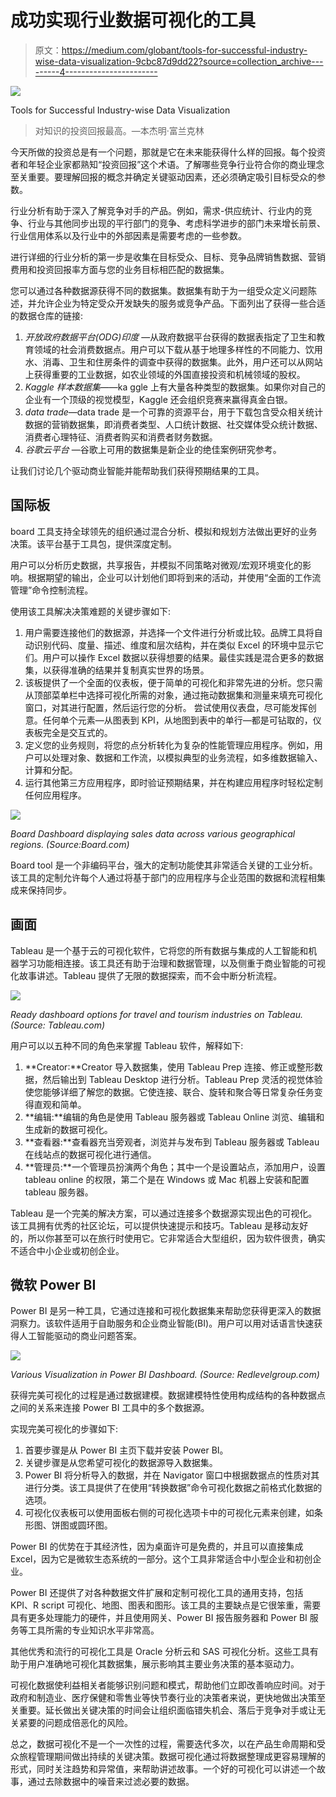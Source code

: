 # 成功实现行业数据可视化的工具

> 原文：<https://medium.com/globant/tools-for-successful-industry-wise-data-visualization-9cbc87d9dd22?source=collection_archive---------4----------------------->

![](img/0d46ea614e679c951310e8cc73d882bb.png)

Tools for Successful Industry-wise Data Visualization

> 对知识的投资回报最高。—本杰明·富兰克林

今天所做的投资总是有一个问题，那就是它在未来能获得什么样的回报。每个投资者和年轻企业家都熟知“投资回报”这个术语。了解哪些竞争行业符合你的商业理念至关重要。要理解回报的概念并确定关键驱动因素，还必须确定吸引目标受众的参数。

行业分析有助于深入了解竞争对手的产品。例如，需求-供应统计、行业内的竞争、行业与其他同步出现的平行部门的竞争、考虑科学进步的部门未来增长前景、行业信用体系以及行业中的外部因素是需要考虑的一些参数。

进行详细的行业分析的第一步是收集在目标受众、目标、竞争品牌销售数据、营销费用和投资回报率方面与您的业务目标相匹配的数据集。

您可以通过各种数据源获得不同的数据集。数据集有助于为一组受众定义问题陈述，并允许企业为特定受众开发缺失的服务或竞争产品。下面列出了获得一些合适的数据仓库的链接:

1.  *开放政府数据平台(ODG)印度* —从政府数据平台获得的数据表指定了卫生和教育领域的社会消费数据点。用户可以下载从基于地理多样性的不同能力、饮用水、消毒、卫生和住房条件的调查中获得的数据集。此外，用户还可以从网站上获得重要的工业数据，如农业领域的外国直接投资和机械领域的股权。
2.  *Kaggle 样本数据集*——ka ggle 上有大量各种类型的数据集。如果你对自己的企业有一个顶级的视觉模型，Kaggle 还会组织竞赛来赢得真金白银。
3.  *data trade*—data trade 是一个可靠的资源平台，用于下载包含受众相关统计数据的营销数据集，即消费者类型、人口统计数据、社交媒体受众统计数据、消费者心理特征、消费者购买和消费者财务数据。
4.  *谷歌云平台* —谷歌上可用的数据集是新企业的绝佳案例研究参考。

让我们讨论几个驱动商业智能并能帮助我们获得预期结果的工具。

## **国际板**

board 工具支持全球领先的组织通过混合分析、模拟和规划方法做出更好的业务决策。该平台基于工具包，提供深度定制。

用户可以分析历史数据，共享报告，并模拟不同策略对微观/宏观环境变化的影响。根据期望的输出，企业可以计划他们即将到来的活动，并使用“全面的工作流管理”命令控制流程。

使用该工具解决决策难题的关键步骤如下:

1.  用户需要连接他们的数据源，并选择一个文件进行分析或比较。品牌工具将自动识别代码、度量、描述、维度和层次结构，并在类似 Excel 的环境中显示它们。用户可以操作 Excel 数据以获得想要的结果。最佳实践是混合更多的数据集，以获得准确的结果并复制真实世界的场景。
2.  该板提供了一个全面的仪表板，便于简单的可视化和非常先进的分析。您只需从顶部菜单栏中选择可视化所需的对象，通过拖动数据集和测量来填充可视化窗口，对其进行配置，然后运行您的分析。
    尝试使用仪表盘，尽可能发挥创意。任何单个元素—从图表到 KPI，从地图到表中的单行—都是可钻取的，仪表板完全是交互式的。
3.  定义您的业务规则，将您的点分析转化为复杂的性能管理应用程序。例如，用户可以处理对象、数据和工作流，以模拟典型的业务流程，如多维数据输入、计算和分配。
4.  运行其他第三方应用程序，即时验证预期结果，并在构建应用程序时轻松定制任何应用程序。

![](img/b6a1b25b333fa8fad4405978ccc2f42f.png)

*Board Dashboard displaying sales data across various geographical regions. (Source:Board.com)*

Board tool 是一个非编码平台，强大的定制功能使其非常适合关键的工业分析。该工具的定制允许每个人通过将基于部门的应用程序与企业范围的数据和流程相集成来保持同步。

## **画面**

Tableau 是一个基于云的可视化软件，它将您的所有数据与集成的人工智能和机器学习功能相连接。该工具还有助于治理和数据管理，以及侧重于商业智能的可视化故事讲述。Tableau 提供了无限的数据探索，而不会中断分析流程。

![](img/129446f9de2df318ad3f4cc5e728ccd9.png)

*Ready dashboard options for travel and tourism industries on Tableau. (Source: Tableau.com)*

用户可以以五种不同的角色来掌握 Tableau 软件，解释如下:

1.  **Creator:**Creator 导入数据集，使用 Tableau Prep 连接、修正或整形数据，然后输出到 Tableau Desktop 进行分析。Tableau Prep 灵活的视觉体验使您能够详细了解您的数据。它使连接、联合、旋转和聚合等日常复杂任务变得直观和简单。
2.  **编辑:**编辑的角色是使用 Tableau 服务器或 Tableau Online 浏览、编辑和生成新的数据可视化。
3.  **查看器:**查看器充当旁观者，浏览并与发布到 Tableau 服务器或 Tableau 在线站点的数据可视化进行通信。
4.  **管理员:**一个管理员扮演两个角色；其中一个是设置站点，添加用户，设置 tableau online 的权限，第二个是在 Windows 或 Mac 机器上安装和配置 tableau 服务器。

Tableau 是一个完美的解决方案，可以通过连接多个数据源实现出色的可视化。该工具拥有优秀的社区论坛，可以提供快速提示和技巧。Tableau 是移动友好的，所以你甚至可以在旅行时使用它。它非常适合大型组织，因为软件很贵，确实不适合中小企业或初创企业。

## **微软 Power BI**

Power BI 是另一种工具，它通过连接和可视化数据集来帮助您获得更深入的数据洞察力。该软件适用于自助服务和企业商业智能(BI)。用户可以用对话语言快速获得人工智能驱动的商业问题答案。

![](img/46086b5917f9dc164b85aacd02653daa.png)

*Various Visualization in Power BI Dashboard. (Source: Redlevelgroup.com)*

获得完美可视化的过程是通过数据建模。数据建模特性使用构成结构的各种数据点之间的关系来连接 Power BI 工具中的多个数据源。

实现完美可视化的步骤如下:

1.  首要步骤是从 Power BI 主页下载并安装 Power BI。
2.  关键步骤是从您希望可视化的数据源导入数据集。
3.  Power BI 将分析导入的数据，并在 Navigator 窗口中根据数据点的性质对其进行分类。该工具提供了在使用“转换数据”命令可视化数据之前格式化数据的选项。
4.  可视化仪表板可以使用面板右侧的可视化选项卡中的可视化元素来创建，如条形图、饼图或圆环图。

Power BI 的优势在于其经济性，因为桌面许可是免费的，并且可以直接集成 Excel，因为它是微软生态系统的一部分。这个工具非常适合中小型企业和初创企业。

Power BI 还提供了对各种数据文件扩展和定制可视化工具的通用支持，包括 KPI、R script 可视化、地图、图表和图形。该工具的主要缺点是它很笨重，需要具有更多处理能力的硬件，并且使用网关、Power BI 报告服务器和 Power BI 服务等工具所需的专业知识水平非常高。

其他优秀和流行的可视化工具是 Oracle 分析云和 SAS 可视化分析。这些工具有助于用户准确地可视化其数据集，展示影响其主要业务决策的基本驱动力。

可视化数据使利益相关者能够识别问题和模式，帮助他们立即改善响应时间。对于政府和制造业、医疗保健和零售业等快节奏行业的决策者来说，更快地做出决策至关重要。延长做出关键决策的时间会让组织面临错失机会、落后于竞争对手或让无关紧要的问题成倍恶化的风险。

总之，数据可视化不是一个一次性的过程，需要迭代多次，以在产品生命周期和受众旅程管理期间做出持续的关键决策。数据可视化通过将数据整理成更容易理解的形式，同时关注趋势和异常值，来帮助讲述故事。一个好的可视化可以讲述一个故事，通过去除数据中的噪音来过滤必要的数据。
